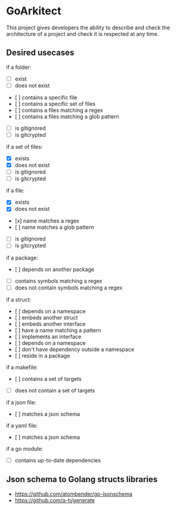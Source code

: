 # GoArkitect

This project gives developers the ability to describe and check the architecture of a project and check it is respected at any time.

## Desired usecases

if a folder:
  - [ ] exist
  - [ ] does not exist
  - [ ] contains a specific file
  - [ ] contains a specific set of files
  - [ ] contains a files matching a regex
  - [ ] contains a files matching a glob pattern
  - [ ] is gitignored
  - [ ] is gitcrypted

if a set of files:
  - [x] exists
  - [x] does not exist
  - [ ] is gitignored
  - [ ] is gitcrypted

if a file:
  - [x] exists
  - [x] does not exist
  - [x] name matches a regex
  - [ ] name matches a glob pattern
  - [ ] is gitignored
  - [ ] is gitcrypted

if a package:
  - [ ] depends on another package
  - [ ] contains symbols matching a regex
  - [ ] does not contain symbols matching a regex

if a struct:
  - [ ] depends on a namespace
  - [ ] embeds another struct
  - [ ] embeds another interface
  - [ ] have a name matching a pattern
  - [ ] implements an interface
  - [ ] depends on a namespace
  - [ ] don't have dependency outside a namespace
  - [ ] reside in a package

if a makefile:
  - [ ] contains a set of targets
  - [ ] does not contain a set of targets

if a json file:
  - [ ] matches a json schema

if a yaml file:
  - [ ] matches a json schema

if a go module:
  - [ ] contains up-to-date dependencies

## Json schema to Golang structs libraries

- https://github.com/atombender/go-jsonschema
- https://github.com/a-h/generate
